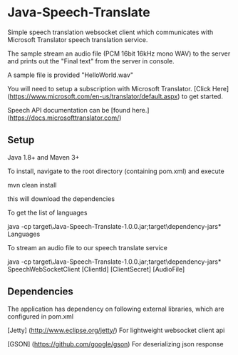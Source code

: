 # Java-Speech-Translate

Simple speech translation websocket client which communicates with Microsoft Translator speech translation service.

The sample stream an audio file (PCM 16bit 16kHz mono WAV) to the server and prints out the "Final text" from the server in console.

A sample file is provided "HelloWorld.wav"

You will need to setup a subscription with Microsoft Translator. [Click Here] (https://www.microsoft.com/en-us/translator/default.aspx) to get started.

Speech API documentation can be [found here.] (https://docs.microsofttranslator.com/)


## Setup
Java 1.8+ and Maven 3+

To install, navigate to the root directory (containing pom.xml) and execute

mvn clean install

this will download the dependencies

To get the list of languages

java -cp target\Java-Speech-Translate-1.0.0.jar;target\dependency-jars\* Languages

To stream an audio file to our speech translate service

java -cp target\Java-Speech-Translate-1.0.0.jar;target\dependency-jars\* SpeechWebSocketClient [ClientId] [ClientSecret] [AudioFile]


## Dependencies
The application has dependency on following external libraries, which are configured in pom.xml

[Jetty] (http://www.eclipse.org/jetty/) For lightweight websocket client api

[GSON] (https://github.com/google/gson) For deserializing json response
